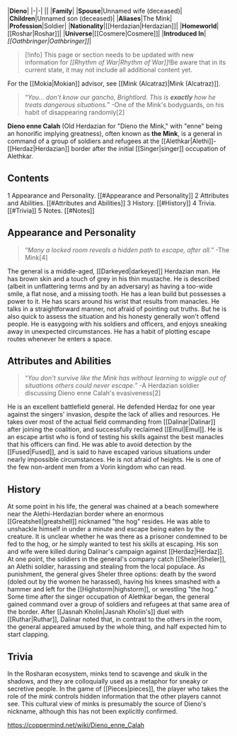 |**Dieno**|
|-|-|
||
|**Family**|
|**Spouse**|Unnamed wife (deceased)|
|**Children**|Unnamed son (deceased)|
|**Aliases**|The Mink|
|**Profession**|Soldier|
|**Nationality**|[[Herdazian\|Herdazian]]|
|**Homeworld**|[[Roshar\|Roshar]]|
|**Universe**|[[Cosmere\|Cosmere]]|
|**Introduced In**|*[[Oathbringer\|Oathbringer]]*|

> [!info] This page or section needs to be updated with new information for *[[Rhythm of War\|Rhythm of War]]*!Be aware that in its current state, it may not include all additional content yet.

For the [[Mokia\|Mokian]] advisor, see [[Mink (Alcatraz)\|Mink (Alcatraz)]].
>“*You... don't know our gancho, Brightlord. This is **exactly** how he treats dangerous situations.*”
\-One of the Mink's bodyguards, on his habit of disappearing randomly[2]


**Dieno enne Calah** (Old Herdazian for "Dieno the Mink," with "enne" being an honorific implying greatness), often known as **the Mink**, is a general in command of a group of soldiers and refugees at the [[Alethkar\|Alethi]]-[[Herdaz\|Herdazian]] border after the initial [[Singer\|singer]] occupation of Alethkar.

## Contents

1 Appearance and Personality. [[#Appearance and Personality]] 
2 Attributes and Abilities. [[#Attributes and Abilities]] 
3 History. [[#History]] 
4 Trivia. [[#Trivia]] 
5 Notes. [[#Notes]] 


## Appearance and Personality
>“*Many a locked room reveals a hidden path to escape, after all.*”
\-The Mink[4]


The general is a middle-aged, [[Darkeyed\|darkeyed]] Herdazian man. He has brown skin and a touch of grey in his thin mustache. He is described (albeit in unflattering terms and by an adversary) as having a too-wide smile, a flat nose, and a missing tooth. He has a lean build but possesses a power to it. He has scars around his wrist that results from manacles.
He talks in a straightforward manner, not afraid of pointing out truths. But he is also quick to assess the situation and his honesty generally won't offend people. He is easygoing with his soldiers and officers, and enjoys sneaking away in unexpected circumstances. He has a habit of plotting escape routes whenever he enters a space.

## Attributes and Abilities
>“*You don't survive like the Mink has without learning to wiggle out of situations others could never escape.*”
\-A Herdazian soldier discussing Dieno enne Calah's evasiveness[2]


He is an excellent battlefield general. He defended Herdaz for one year against the singers' invasion, despite the lack of allies and resources. He takes over most of the actual field commanding from [[Dalinar\|Dalinar]] after joining the coalition, and successfully reclaimed [[Emul\|Emul]].
He is an escape artist who is fond of testing his skills against the best manacles that his officers can find. He was able to avoid detection by the [[Fused\|Fused]], and is said to have escaped various situations under nearly impossible circumstances.
He is not afraid of heights.
He is one of the few non-ardent men from a Vorin kingdom who can read.

## History
 
At some point in his life, the general was chained at a beach somewhere near the Alethi-Herdazian border where an enormous [[Greatshell\|greatshell]] nicknamed "the hog" resides. He was able to unshackle himself in under a minute and escape being eaten by the creature. It is unclear whether he was there as a prisoner condemned to be fed to the hog, or he simply wanted to test his skills at escaping.
His son and wife were killed during Dalinar's campaign against [[Herdaz\|Herdaz]].
At one point, the soldiers in the general's company catch [[Sheler\|Sheler]], an Alethi soldier, harassing and stealing from the local populace. As punishment, the general gives Sheler three options: death by the sword (doled out by the women he harassed), having his knees smashed with a hammer and left for the [[Highstorm\|highstorm]], or wrestling "the hog."
Some time after the singer occupation of Alethkar began, the general gained command over a group of soldiers and refugees at that same area of the border.
After [[Jasnah Kholin\|Jasnah Kholin's]] duel with [[Ruthar\|Ruthar]], Dalinar noted that, in contrast to the others in the room, the general appeared amused by the whole thing, and half expected him to start clapping.

## Trivia
In the Rosharan ecosystem, minks tend to scavenge and skulk in the shadows, and they are colloquially used as a metaphor for sneaky or secretive people. In the game of [[Pieces\|pieces]], the player who takes the role of the mink controls hidden information that the other players cannot see. This cultural view of minks is presumably the source of Dieno's nickname, although this has not been explicitly confirmed.


https://coppermind.net/wiki/Dieno_enne_Calah